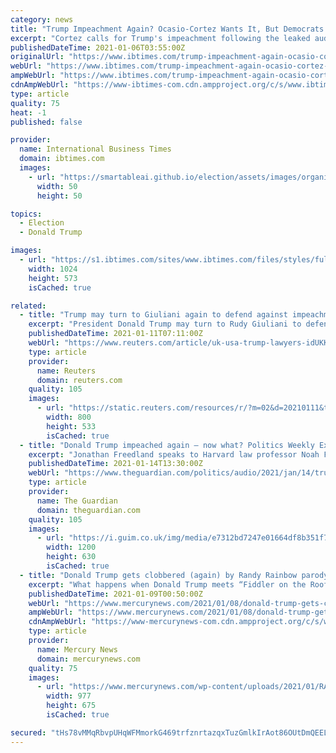 ```yaml
---
category: news
title: "Trump Impeachment Again? Ocasio-Cortez Wants It, But Democrats Say 'No'"
excerpt: "Cortez calls for Trump's impeachment following the leaked audio recording Omar also believes Trump's actions warranted impeachment Other progressives believe there is no time for an impeachment hearing Democratic Rep."
publishedDateTime: 2021-01-06T03:55:00Z
originalUrl: "https://www.ibtimes.com/trump-impeachment-again-ocasio-cortez-wants-it-democrats-say-no-3115253"
webUrl: "https://www.ibtimes.com/trump-impeachment-again-ocasio-cortez-wants-it-democrats-say-no-3115253"
ampWebUrl: "https://www.ibtimes.com/trump-impeachment-again-ocasio-cortez-wants-it-democrats-say-no-3115253?amp=1"
cdnAmpWebUrl: "https://www-ibtimes-com.cdn.ampproject.org/c/s/www.ibtimes.com/trump-impeachment-again-ocasio-cortez-wants-it-democrats-say-no-3115253?amp=1"
type: article
quality: 75
heat: -1
published: false

provider:
  name: International Business Times
  domain: ibtimes.com
  images:
    - url: "https://smartableai.github.io/election/assets/images/organizations/ibtimes.com-50x50.jpg"
      width: 50
      height: 50

topics:
  - Election
  - Donald Trump

images:
  - url: "https://s1.ibtimes.com/sites/www.ibtimes.com/files/styles/full/public/2020/10/23/alexandria-ocasio-cortez-the-darling-of-the-us.jpg"
    width: 1024
    height: 573
    isCached: true

related:
  - title: "Trump may turn to Giuliani again to defend against impeachment"
    excerpt: "President Donald Trump may turn to Rudy Giuliani to defend him against possible impeachment over his role in last week’s violent siege of the U.S. Capitol, according to two people familiar with the matter."
    publishedDateTime: 2021-01-11T07:11:00Z
    webUrl: "https://www.reuters.com/article/uk-usa-trump-lawyers-idUKKBN29F0NB"
    type: article
    provider:
      name: Reuters
      domain: reuters.com
    quality: 105
    images:
      - url: "https://static.reuters.com/resources/r/?m=02&d=20210111&t=2&i=1547312528&r=LYNXMPEH090GM&w=800"
        width: 800
        height: 533
        isCached: true
  - title: "Donald Trump impeached again – now what? Politics Weekly Extra"
    excerpt: "Jonathan Freedland speaks to Harvard law professor Noah Feldman about the potential next steps after Donald Trump was impeached for a second time"
    publishedDateTime: 2021-01-14T13:30:00Z
    webUrl: "https://www.theguardian.com/politics/audio/2021/jan/14/trump-impeached-again-now-what-politics-weekly-extra-podcast"
    type: article
    provider:
      name: The Guardian
      domain: theguardian.com
    quality: 105
    images:
      - url: "https://i.guim.co.uk/img/media/e7312bd7247e01664df8b351f781442da05a6914/0_0_5568_3341/master/5568.jpg?width=1200&height=630&quality=85&auto=format&fit=crop&overlay-align=bottom%2Cleft&overlay-width=100p&overlay-base64=L2ltZy9zdGF0aWMvb3ZlcmxheXMvdGctZGVmYXVsdC5wbmc&enable=upscale&s=54638ea0819c8b43a6e052df1ca1f58b"
        width: 1200
        height: 630
        isCached: true
  - title: "Donald Trump gets clobbered (again) by Randy Rainbow parody"
    excerpt: "What happens when Donald Trump meets “Fiddler on the Roof”? Find out in the latest Randy Rainbow parody music video, “Sedition.”"
    publishedDateTime: 2021-01-09T00:50:00Z
    webUrl: "https://www.mercurynews.com/2021/01/08/donald-trump-gets-clobbered-again-by-randy-rainbow-parody"
    ampWebUrl: "https://www.mercurynews.com/2021/01/08/donald-trump-gets-clobbered-again-by-randy-rainbow-parody/amp/"
    cdnAmpWebUrl: "https://www-mercurynews-com.cdn.ampproject.org/c/s/www.mercurynews.com/2021/01/08/donald-trump-gets-clobbered-again-by-randy-rainbow-parody/amp/"
    type: article
    provider:
      name: Mercury News
      domain: mercurynews.com
    quality: 75
    images:
      - url: "https://www.mercurynews.com/wp-content/uploads/2021/01/RAINBOW_LIST.jpg?w=977&h=675"
        width: 977
        height: 675
        isCached: true

secured: "tHs78vMMqRbvpUHqWFMmorkG469trfznrtazqxTuzGmlkIrAot86OUtDmQEEL5WaqF0v+eJmnPyGUfmEPR5MYQ8cjtx4EtTvYDfcLGLwnkaRA5bjVY2JzaDcs2FUqzDUql8WECtpGKPyAtnTtV9Qb6pGYt/j0O7MA5QK/amUbroBHRHF2SWK4hMleRj4wGD6S513KAwR7pvQk6kiXcEqwUokP/sXw49jwiDIclCovbmuqmOmXxo2iPPw+Hz/zaqYHUAml5Ic7XUE4SnHHZdAaWSpFuhhkHqbrrQp06iRnLKv/hcDUBKc8pJwH20uRMbUVNboM7hOZxICDsuryRotH36EIZBOuZ7BceladuVuZYo=;r7X/6BDzVuFtw+IIDiJRdg=="
---
```


